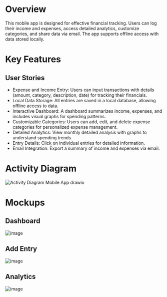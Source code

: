 # Overview
This mobile app is designed for effective financial tracking. Users can log their income and expenses, access detailed analytics, customize categories, and share data via email. The app supports offline access with data stored locally.

# Key Features
## User Stories
- Expense and Income Entry: Users can input transactions with details (amount, category, description, date) for tracking their financials.
- Local Data Storage: All entries are saved in a local database, allowing offline access to data.
- Interactive Dashboard: A dashboard summarizes income, expenses, and includes visual graphs for spending patterns.
- Customizable Categories: Users can add, edit, and delete expense categories for personalized expense management.
- Detailed Analytics: View monthly detailed analysis with graphs to understand spending trends.
- Entry Details: Click on individual entries for detailed information.
- Email Integration: Export a summary of income and expenses via email.

# Activity Diagram
![Activity Diagram Mobile App drawio](https://github.com/user-attachments/assets/96505060-2ddf-48f7-92ee-89a7712dbe5c)

# Mockups
## Dashboard
![image](https://github.com/user-attachments/assets/8491d7ab-c254-49c1-9704-35a9a416c4d2)

## Add Entry
![image](https://github.com/user-attachments/assets/c9bf8064-ae9a-4544-abfe-6dbb6f1651c7)

## Analytics
![image](https://github.com/user-attachments/assets/c206a575-22ae-4ec1-bedd-a7d533dcf1a9)

